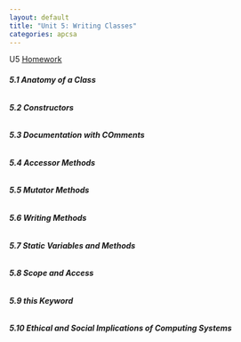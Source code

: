 ```yaml
---
layout: default
title: "Unit 5: Writing Classes"
categories: apcsa
---
```

U5 <a href="https://github.com/wangzi190/projectc190/blob/master/_notebooks/2022-11-27-apcsa-unit-5.ipynb" target="_blank"><u>H</u>omework</a><br>
<h6><b>5.1 Anatomy of a Class</b></h6>
<h6><b>5.2 Constructors</b></h6>
<h6><b>5.3 Documentation with COmments</b></h6>
<h6><b>5.4 Accessor Methods</b></h6>
<h6><b>5.5 Mutator Methods</b></h6>
<h6><b>5.6 Writing Methods</b></h6>
<h6><b>5.7 Static Variables and Methods</b></h6>
<h6><b>5.8 Scope and Access</b></h6>
<h6><b>5.9 this Keyword</b></h6>
<h6><b>5.10 Ethical and Social Implications of Computing Systems</b></h6>
<br>